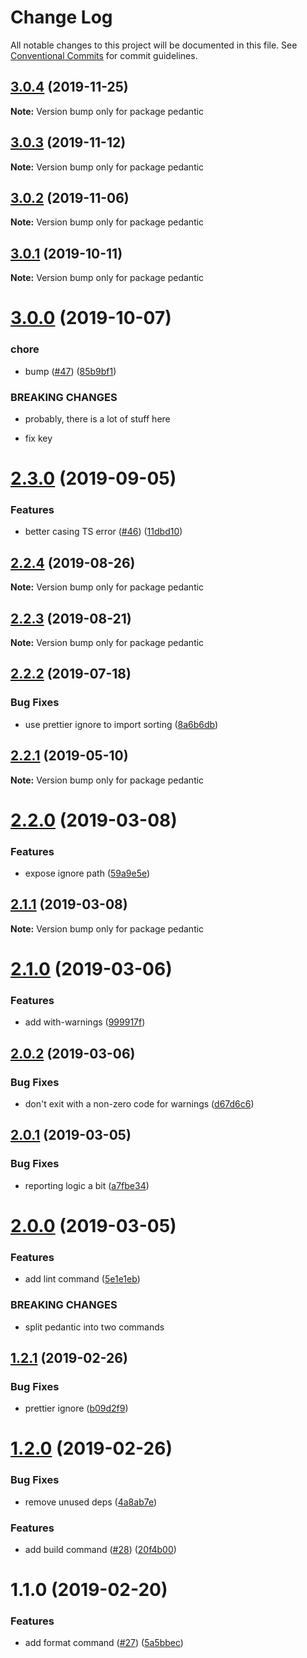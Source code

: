 # Change Log

All notable changes to this project will be documented in this file.
See [Conventional Commits](https://conventionalcommits.org) for commit guidelines.

## [3.0.4](https://github.com/4Catalyzer/cli/compare/pedantic@3.0.3...pedantic@3.0.4) (2019-11-25)

**Note:** Version bump only for package pedantic





## [3.0.3](https://github.com/4Catalyzer/cli/compare/pedantic@3.0.2...pedantic@3.0.3) (2019-11-12)

**Note:** Version bump only for package pedantic





## [3.0.2](https://github.com/4Catalyzer/cli/compare/pedantic@3.0.1...pedantic@3.0.2) (2019-11-06)

**Note:** Version bump only for package pedantic





## [3.0.1](https://github.com/4Catalyzer/cli/compare/pedantic@3.0.0...pedantic@3.0.1) (2019-10-11)

**Note:** Version bump only for package pedantic





# [3.0.0](https://github.com/4Catalyzer/cli/compare/pedantic@2.3.0...pedantic@3.0.0) (2019-10-07)


### chore

* bump ([#47](https://github.com/4Catalyzer/cli/issues/47)) ([85b9bf1](https://github.com/4Catalyzer/cli/commit/85b9bf1))


### BREAKING CHANGES

* probably, there is a lot of stuff here

* fix key





# [2.3.0](https://github.com/4Catalyzer/cli/compare/pedantic@2.2.4...pedantic@2.3.0) (2019-09-05)


### Features

* better casing TS error ([#46](https://github.com/4Catalyzer/cli/issues/46)) ([11dbd10](https://github.com/4Catalyzer/cli/commit/11dbd10))





## [2.2.4](https://github.com/4Catalyzer/cli/compare/pedantic@2.2.3...pedantic@2.2.4) (2019-08-26)

**Note:** Version bump only for package pedantic





## [2.2.3](https://github.com/4Catalyzer/cli/compare/pedantic@2.2.2...pedantic@2.2.3) (2019-08-21)

**Note:** Version bump only for package pedantic





## [2.2.2](https://github.com/4Catalyzer/cli/compare/pedantic@2.2.1...pedantic@2.2.2) (2019-07-18)


### Bug Fixes

* use prettier ignore to import sorting ([8a6b6db](https://github.com/4Catalyzer/cli/commit/8a6b6db))





## [2.2.1](https://github.com/4Catalyzer/cli/compare/pedantic@2.2.0...pedantic@2.2.1) (2019-05-10)

**Note:** Version bump only for package pedantic





# [2.2.0](https://github.com/4Catalyzer/cli/compare/pedantic@2.1.1...pedantic@2.2.0) (2019-03-08)


### Features

* expose ignore path ([59a9e5e](https://github.com/4Catalyzer/cli/commit/59a9e5e))





## [2.1.1](https://github.com/4Catalyzer/cli/compare/pedantic@2.1.0...pedantic@2.1.1) (2019-03-08)

**Note:** Version bump only for package pedantic





# [2.1.0](https://github.com/4Catalyzer/cli/compare/pedantic@2.0.2...pedantic@2.1.0) (2019-03-06)


### Features

* add with-warnings ([999917f](https://github.com/4Catalyzer/cli/commit/999917f))





## [2.0.2](https://github.com/4Catalyzer/cli/compare/pedantic@2.0.1...pedantic@2.0.2) (2019-03-06)


### Bug Fixes

* don't exit with a non-zero code for warnings ([d67d6c6](https://github.com/4Catalyzer/cli/commit/d67d6c6))





## [2.0.1](https://github.com/4Catalyzer/cli/compare/pedantic@2.0.0...pedantic@2.0.1) (2019-03-05)


### Bug Fixes

* reporting logic a bit ([a7fbe34](https://github.com/4Catalyzer/cli/commit/a7fbe34))





# [2.0.0](https://github.com/4Catalyzer/cli/compare/pedantic@1.2.1...pedantic@2.0.0) (2019-03-05)


### Features

* add lint command ([5e1e1eb](https://github.com/4Catalyzer/cli/commit/5e1e1eb))


### BREAKING CHANGES

* split pedantic into two commands





## [1.2.1](https://github.com/4Catalyzer/cli/compare/pedantic@1.2.0...pedantic@1.2.1) (2019-02-26)


### Bug Fixes

* prettier ignore ([b09d2f9](https://github.com/4Catalyzer/cli/commit/b09d2f9))





# [1.2.0](https://github.com/4Catalyzer/cli/compare/pedantic@1.1.0...pedantic@1.2.0) (2019-02-26)


### Bug Fixes

* remove unused deps ([4a8ab7e](https://github.com/4Catalyzer/cli/commit/4a8ab7e))


### Features

* add build command ([#28](https://github.com/4Catalyzer/cli/issues/28)) ([20f4b00](https://github.com/4Catalyzer/cli/commit/20f4b00))





# 1.1.0 (2019-02-20)

### Features

- add format command ([#27](https://github.com/4Catalyzer/cli/issues/27)) ([5a5bbec](https://github.com/4Catalyzer/cli/commit/5a5bbec))
